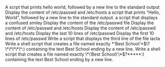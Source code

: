 A scrpt that prints hello world, followed by a new line to the standard output
Display the content of /etc/passwd and /etc/hosts
 a script that prints “Hello, World”, followed by a new line to the standard output.
a script that displays a confused smiley 
Display the content of the /etc/passwd file
Display the content of /etc/passwd and /etc/hosts
Display the content of /etc/passwd and /etc/hosts
Display the last 10 lines of /etc/passwd
Display the first 10 lines of /etc/passwd
Write a script that displays the third line of the file iacta
 Write a shell script that creates a file named exactly \*\'Best School\'\*$\?\*\*\*\*\*:) containing the text Best School ending by a new line.
Write a shell script that creates a file named exactly \*\'Best School\'\*$\?\*\*\*\*\*:) containing the text Best School ending by a new line.
